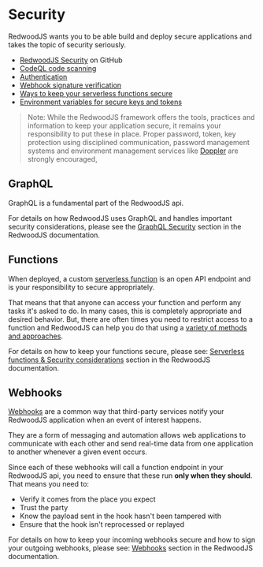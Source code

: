# Security

RedwoodJS wants you to be able build and deploy secure applications and takes the topic of security seriously.

* [RedwoodJS Security](https://github.com/redwoodjs/redwood/security) on GitHub
* [CodeQL code scanning](https://github.com/features/security)
* [Authentication](/docs/authentication)
* [Webhook signature verification](/docs/webhooks)
* [Ways to keep your serverless functions secure](/docs/serverless-functions#security-considerations)
* [Environment variables for secure keys and tokens](/docs/environment-variables)

> Note: While the RedwoodJS framework offers the tools, practices and information to keep your application secure, it remains your responsibility to put these in place. Proper password, token, key protection using disciplined communication, password management systems and environment management services like [Doppler](https://www.doppler.com) are strongly encouraged,

## GraphQL

GraphQL is a fundamental part of the RedwoodJS api. 

For details on how RedwoodJS uses GraphQL and handles important security considerations, please see the [GraphQL Security](/docs/graphql#security) section in the RedwoodJS documentation.

## Functions

When deployed, a custom [serverless function](/docs/serverless-functions) is an open API endpoint and is your responsibility to secure appropriately.

That means that that anyone can access your function and perform any tasks it's asked to do. In many cases, this is completely appropriate and desired behavior. But, there are often times you need to restrict access to a function and RedwoodJS can help you do that using a [variety of methods and approaches](/docs/serverless-functions#security-considerations).

For details on how to keep your functions secure, please see: [Serverless functions & Security considerations](/docs/serverless-functions#security-considerations) section in the RedwoodJS documentation.

## Webhooks

[Webhooks](/docs/webhooks) are a common way that third-party services notify your RedwoodJS application when an event of interest happens. 

They are a form of messaging and automation allows web applications to communicate with each other and send real-time data from one application to another whenever a given event occurs.

Since each of these webhooks will call a function endpoint in your RedwoodJS api, you need to ensure that these run **only when they should**. That means you need to:

* Verify it comes from the place you expect
* Trust the party 
* Know the payload sent in the hook hasn't been tampered with
* Ensure that the hook isn't reprocessed or replayed 

For details on how to keep your incoming webhooks secure and how to sign your outgoing webhooks, please see: [Webhooks](/docs/webhooks) section in the RedwoodJS documentation.

